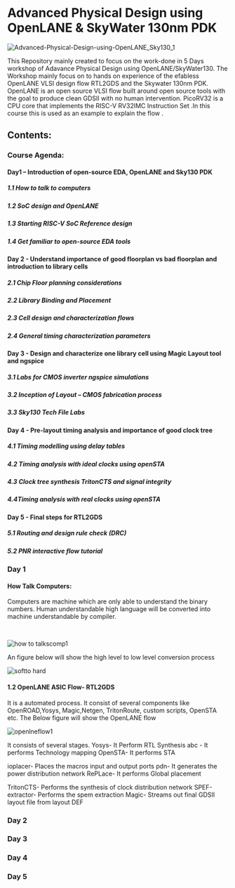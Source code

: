 # Advanced Physical Design using OpenLANE & SkyWater 130nm PDK
![Advanced-Physical-Design-using-OpenLANE_Sky130_1](https://user-images.githubusercontent.com/30654675/124450662-47901f00-dda2-11eb-9254-78097d7d8fee.png)



This Repository mainly created to focus on the work-done in  5 Days workshop of Adavance Physical Design using OpenLANE/SkyWater130. The Workshop mainly focus on  to  hands on experience of the efabless OpenLANE VLSI design flow RTL2GDS and the Skywater 130nm PDK. OpenLANE is an open source VLSI flow built around open source tools with the goal to produce clean GDSII with no human intervention. PicoRV32 is a CPU core that implements the RISC-V RV32IMC Instruction Set .In this course this is used as an example to explain the flow . 


<h2>Contents:</h2> 
<h3>Course Agenda: <br/>
  
  <h4>Day1 – Introduction  of open-source EDA, OpenLANE and Sky130 PDK </h4>
  <h5>1.1 How to talk to computers</h5>
<h5>1.2 SoC design and OpenLANE</h5>
<h5>1.3 Starting RISC-V SoC Reference design</h5>
<h5>1.4 Get familiar to open-source EDA tools</h5>
  
<h4>Day 2 - Understand importance of good floorplan vs bad floorplan and introduction to library cells</h4>

  <h5>2.1 Chip Floor planning considerations</h5>
<h5>2.2 Library Binding and Placement</h5>
<h5> 2.3 Cell design and characterization flows</h5>
<h5>2.4 General timing characterization parameters</h5>
  
<h4>Day 3 - Design and characterize one library cell using Magic Layout tool and ngspice</h4>

<h5>3.1 Labs for CMOS inverter ngspice simulations
<h5>3.2 Inception of Layout – CMOS fabrication process
<h5>3.3 Sky130 Tech File Labs</h5>
  
<h4>Day 4 - Pre-layout timing analysis and importance of good clock tree</h4>

<h5>4.1 Timing modelling using delay tables</h5>
<h5>4.2 Timing analysis with ideal clocks using openSTA</h5>
<h5>4.3 Clock tree synthesis TritonCTS and signal integrity</h5>
<h5>4.4Timing analysis with real clocks using openSTA</h5>
  
<h4>Day 5 - Final steps for RTL2GDS</h4>
<h5>5.1 Routing and design rule check (DRC)</h5>
<h5>5.2 PNR interactive flow tutorial</h5>

  
  <h3>Day 1</h3>
  <h4>How Talk Computers:</h4>
  
  <p> Computers are machine which are only able to understand the binary numbers. Human understandable high  language  will be converted into machine understandable by compiler.</p>
  <br/>
      
![how to talkscomp1](https://user-images.githubusercontent.com/30654675/124459552-e0776800-ddab-11eb-99c6-fd5f1dab84de.PNG)
  
  <p> An figure below will show the high level to low level conversion process </p> 
  
 ![softto hard](https://user-images.githubusercontent.com/30654675/124462560-72cd3b00-ddaf-11eb-8290-3eec5c091f9c.PNG) 
  
  <h4> 1.2 OpenLANE  ASIC Flow- RTL2GDS </h4>
  
  <p> It is a automated process. It consist of several components like OpenROAD,Yosys, Magic,Netgen, TritonRoute, custom scripts, OpenSTA etc. The Below figure will show the OpenLANE flow</P>
  
  ![openlneflow1](https://user-images.githubusercontent.com/30654675/124464407-c771b580-ddb1-11eb-82d4-9c8ff3bf0777.PNG)

  
  
 <p> It consists of several stages.
  Yosys- It Perform RTL Synthesis
  abc - It performs Technology mapping
  OpenSTA- It performs STA
  
   ioplacer- Places the macros input and output ports
   pdn- It generates the power distribution network
   RePLace- It performs Global placement
   
   TritonCTS- Performs the synthesis of clock distribution network
   SPEF-extractor- Performs the spem extraction
   Magic- Streams out final  GDSII layout file from layout DEF
  
  <h3>Day 2</h3>
  <h3>Day 3</h3>
  <h3>Day 4</h3>
  <h3>Day 5</h3>

